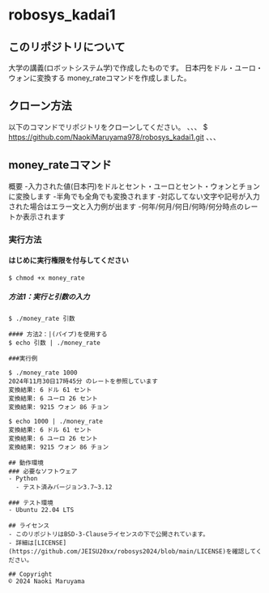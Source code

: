 # robosys_kadai1

## このリポジトリについて
大学の講義(ロボットシステム学)で作成したものです。
日本円をドル・ユーロ・ウォンに変換する
money_rateコマンドを作成しました。

## クローン方法
以下のコマンドでリポジトリをクローンしてください。
、、、
$ https://github.com/NaokiMaruyama978/robosys_kadai1.git
、、、

## money_rateコマンド
概要
-入力された値(日本円)をドルとセント・ユーロとセント・ウォンとチョンに変換します
-半角でも全角でも変換されます
-対応してない文字や記号が入力された場合はエラー文と入力例が出ます
-何年/何月/何日/何時/何分時点のレートか表示されます

### 実行方法
#### はじめに実行権限を付与してください
```
$ chmod +x money_rate
```
##### 方法1：実行と引数の入力
```
$ ./money_rate 引数

#### 方法2：|(パイプ)を使用する
$ echo 引数 | ./money_rate 

###実行例

$ ./money_rate 1000
2024年11月30日17時45分 のレートを参照しています
変換結果: 6 ドル 61 セント
変換結果: 6 ユーロ 26 セント
変換結果: 9215 ウォン 86 チョン

$ echo 1000 | ./money_rate 
変換結果: 6 ドル 61 セント
変換結果: 6 ユーロ 26 セント
変換結果: 9215 ウォン 86 チョン

## 動作環境  
### 必要なソフトウェア
- Python
  - テスト済みバージョン3.7~3.12

### テスト環境
- Ubuntu 22.04 LTS

## ライセンス
- このリポジトリはBSD-3-Clauseライセンスの下で公開されています。
- 詳細は[LICENSE](https://github.com/JEISU20xx/robosys2024/blob/main/LICENSE)を確認してください。

## Copyright  
© 2024 Naoki Maruyama

